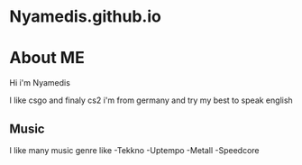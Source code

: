 # Nyamedis.github.io



















# About ME

Hi i'm Nyamedis 

I like csgo and finaly cs2
i'm from germany and try my best to speak english

## Music

I like many music genre like
-Tekkno
-Uptempo
-Metall 
-Speedcore
